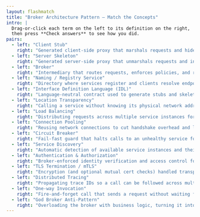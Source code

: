 ```yaml
---
layout: flashmatch
title: "Broker Architecture Pattern – Match the Concepts"
intro: |
  Drag-or-click each term on the left to its definition on the right,
  then press **Check answers** to see how you did.
pairs:
  - left: "Client Stub"
    right: "Generated client-side proxy that marshals requests and hides transport details"
  - left: "Server Skeleton"
    right: "Generated server-side proxy that unmarshals requests and invokes service logic"
  - left: "Broker"
    right: "Intermediary that routes requests, enforces policies, and returns responses"
  - left: "Naming / Registry Service"
    right: "Directory where services register and clients resolve endpoints at runtime"
  - left: "Interface Definition Language (IDL)"
    right: "Language-neutral contract used to generate stubs and skeletons"
  - left: "Location Transparency"
    right: "Calling a service without knowing its physical network address"
  - left: "Load Balancing"
    right: "Distributing requests across multiple service instances for scale and resilience"
  - left: "Connection Pooling"
    right: "Reusing network connections to cut handshake overhead and latency"
  - left: "Circuit Breaker"
    right: "Fail-fast guard that halts calls to an unhealthy service for a cooldown period"
  - left: "Service Discovery"
    right: "Automatic detection of available service instances and their health"
  - left: "Authentication & Authorization"
    right: "Broker-enforced identity verification and access control for each call"
  - left: "TLS Termination / mTLS"
    right: "Encryption (and optional mutual cert checks) handled transparently by the broker"
  - left: "Distributed Tracing"
    right: "Propagating trace IDs so a call can be followed across multiple services"
  - left: "One-way Invocation"
    right: "Fire-and-forget call that sends a request without waiting for a response"
  - left: "God Broker Anti-Pattern"
    right: "Overloading the broker with business logic, turning it into a monolithic bottleneck"
---
```

